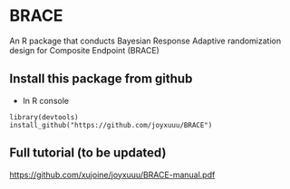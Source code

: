 # BRACE
An R package that conducts Bayesian Response Adaptive randomization design for Composite Endpoint (BRACE)

## Install this package from github
* In R console

```{R}
library(devtools)
install_github("https://github.com/joyxuuu/BRACE") 
```


## Full tutorial (to be updated)

https://github.com/xujoine/joyxuuu/BRACE-manual.pdf
